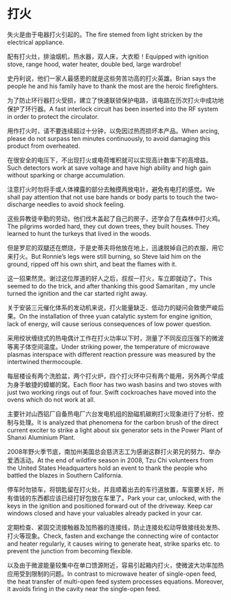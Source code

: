 # 打火

<p><span class="chinese">失火是由于电器打火引起的。</span><span class="english">The fire stemed from light stricken by the electrical appliance.</span></p>

<p><span class="chinese">配有打火灶，排油烟机，热水器，双人床，大衣柜！</span><span class="english">Equipped with ignition stove, range hood, water heater, double bed, large wardrobe!</span></p>

<p><span class="chinese">史丹利说，他们一家人最感恩的就是这些劳苦功高的打火英雄。</span><span class="english">Brian says the people he and his family have to thank the most are the heroic firefighters.</span></p>

<p><span class="chinese">为了防止环行器打火受损，建立了快速联锁保护电路，该电路在历次打火中成功地保护了环行器。</span><span class="english">A fast interlock circuit has been inserted into the RF system in order to protect the circulator.</span></p>

<p><span class="chinese">用作打火时，请不要连续超过十分钟，以免因过热而损坏本产品。</span><span class="english">When arcing, please do not surpass ten minutes continuously, to avoid damaging this product from overheated.</span></p>

<p><span class="chinese">在很安全的电压下，不出现打火或电荷堆积就可以实现高计数率下的高增益。</span><span class="english">Such detectors work at save voltage and have high ability and high gain without sparking or charge accumulation.</span></p>

<p><span class="chinese">注意打火时勿将手或人体裸露的部分去触摸两放电针，避免有电打的感觉。</span><span class="english">We shall pay attention that not use bare hands or body parts to touch the two-discharge needles to avoid shock feeling.</span></p>

<p><span class="chinese">这些异教徒辛勤的劳动，他们伐木盖起了自己的房子，还学会了在森林中打火鸡。</span><span class="english">The pilgrims worded hard, they cut down trees, they built houses. They learned to hunt the turkeys that lived in the woods.</span></p>

<p><span class="chinese">但是罗尼的双腿还在燃烧，于是史蒂夫将他放在地上，迅速脱掉自己的衣服，用它来打火。</span><span class="english">But Ronnie’s legs were still burning, so Steve laid him on the ground, ripped off his own shirt, and beat the flames with it.</span></p>

<p><span class="chinese">这一招果然灵。谢过这位厚道的好人之后，叔叔一打火，车立即就动了。</span><span class="english">This seemed to do the trick, and after thanking this good Samaritan , my uncle turned the ignition and the car started right away.</span></p>

<p><span class="chinese">关于安装三元催化体系的发动机来说，打火能量缺乏、低动力的疑问会致使严峻后果。</span><span class="english">On the installation of three yuan catalytic system for engine ignition, lack of energy, will cause serious consequences of low power question.</span></p>

<p><span class="chinese">采用绞状缠绕式的热电偶计工作在打火功率以下时，测量了不同反应压强下的微波等离子体空间温度。</span><span class="english">Under striking power, the temperature of microwave plasmas interspace with different reaction pressure was measured by the intertwined thermocouple.</span></p>

<p><span class="chinese">每层楼设有两个洗脸盆，两个打火炉，四个打火环中只有两个能用，另外两个早成为身手敏捷的蟑螂的窝。</span><span class="english">Each floor has two wash basins and two stoves with just two working rings out of four. Swift cockroaches have moved into the ovens which do not work at all.</span></p>

<p><span class="chinese">主要针对山西铝厂自备热电厂六台发电机组的励磁机碳刷打火现象进行了分析、控制与处理。</span><span class="english">It is analyzed that phenomena for the carbon brush of the direct current exciter to strike a light about six generator sets in the Power Plant of Shanxi Aluminium Plant.</span></p>

<p><span class="chinese">2008年野火季节底，南加州美国总会慈济志工为感谢这群打火弟兄的努力、举办爱洒活动。</span><span class="english">At the end of wildfire season in 2008, Tzu Chi volunteers from the United States Headquarters hold an event to thank the people who battled the blazes in Southern California.</span></p>

<p><span class="chinese">停车时勿锁车，将钥匙留在打火处，并且顺着出去的车行道放置，车窗要关好，所有值钱的东西都应该已经打好包放在车里了。</span><span class="english">Park your car, unlocked, with the keys in the ignition and positioned forward out of the driveway. Keep car windows closed and have your valuables already packed in your car.</span></p>

<p><span class="chinese">定期检查、紧固交流接触器及加热器的连接线，防止连接处松动导致接线处发热、打火等现象。</span><span class="english">Check, fasten and exchange the connecting wire of contactor and heater regularly, it causes wiring to generate heat, strike sparks etc. to prevent the junction from becoming flexible.</span></p>

<p><span class="chinese">以及由于微波能量较集中在单口馈源附近，容易引起箱内打火，使微波大功率加热应用受到限制的问题。</span><span class="english">In contrast to microwave heater of single-open feed, the heat transfer of multi-open feed system processes equations. Moreover, it avoids firing in the cavity near the single-open feed.</span></p>

